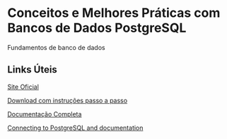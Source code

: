# Conceitos e Melhores Práticas com Bancos de Dados PostgreSQL
Fundamentos de banco de dados

## Links Úteis
[Site Oficial](https://www.postgresql.org/)

[Download com instruções passo a passo](https://www.postgresql.org/download/)

[Documentação Completa](https://www.postgresql.org//docs/manuals/)

[Connecting to PostgreSQL and documentation](https://www.enterprisedb.com/postgresql-tutorial-resources-training?uuid=7ce7e93f-e1eb-4e42-85fa-84c0c98859ee&campaignId=7012J000001h3GiQAI)